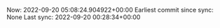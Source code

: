 Now: 2022-09-20 05:08:24.904922+00:00 Earliest commit since sync: None Last sync: 2022-09-20 00:28:34+00:00
